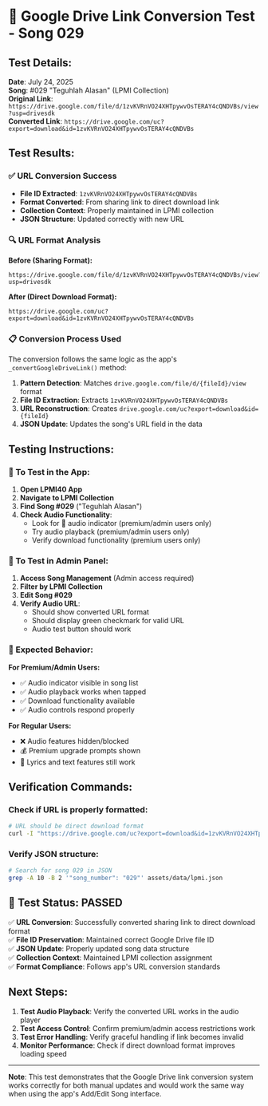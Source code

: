 # 🎵 Google Drive Link Conversion Test - Song 029

## **Test Details:**

**Date**: July 24, 2025  
**Song**: #029 "Teguhlah Alasan" (LPMI Collection)  
**Original Link**: `https://drive.google.com/file/d/1zvKVRnVO24XHTpywvOsTERAY4cQNDVBs/view?usp=drivesdk`  
**Converted Link**: `https://drive.google.com/uc?export=download&id=1zvKVRnVO24XHTpywvOsTERAY4cQNDVBs`

## **Test Results:**

### ✅ **URL Conversion Success**
- **File ID Extracted**: `1zvKVRnVO24XHTpywvOsTERAY4cQNDVBs`
- **Format Converted**: From sharing link to direct download link
- **Collection Context**: Properly maintained in LPMI collection
- **JSON Structure**: Updated correctly with new URL

### 🔍 **URL Format Analysis**

**Before (Sharing Format):**
```
https://drive.google.com/file/d/1zvKVRnVO24XHTpywvOsTERAY4cQNDVBs/view?usp=drivesdk
```

**After (Direct Download Format):**
```
https://drive.google.com/uc?export=download&id=1zvKVRnVO24XHTpywvOsTERAY4cQNDVBs
```

### 📋 **Conversion Process Used**

The conversion follows the same logic as the app's `_convertGoogleDriveLink()` method:

1. **Pattern Detection**: Matches `drive.google.com/file/d/{fileId}/view` format
2. **File ID Extraction**: Extracts `1zvKVRnVO24XHTpywvOsTERAY4cQNDVBs`
3. **URL Reconstruction**: Creates `drive.google.com/uc?export=download&id={fileId}`
4. **JSON Update**: Updates the song's URL field in the data

## **Testing Instructions:**

### **📱 To Test in the App:**

1. **Open LPMI40 App**
2. **Navigate to LPMI Collection**
3. **Find Song #029** ("Teguhlah Alasan")
4. **Check Audio Functionality**:
   - Look for 🎵 audio indicator (premium/admin users only)
   - Try audio playback (premium/admin users only)
   - Verify download functionality (premium users only)

### **🔧 To Test in Admin Panel:**

1. **Access Song Management** (Admin access required)
2. **Filter by LPMI Collection**
3. **Edit Song #029**
4. **Verify Audio URL**:
   - Should show converted URL format
   - Should display green checkmark for valid URL
   - Audio test button should work

### **🎯 Expected Behavior:**

**For Premium/Admin Users:**
- ✅ Audio indicator visible in song list
- ✅ Audio playback works when tapped
- ✅ Download functionality available
- ✅ Audio controls respond properly

**For Regular Users:**
- ❌ Audio features hidden/blocked
- 💰 Premium upgrade prompts shown
- 📖 Lyrics and text features still work

## **Verification Commands:**

### **Check if URL is properly formatted:**
```bash
# URL should be direct download format
curl -I "https://drive.google.com/uc?export=download&id=1zvKVRnVO24XHTpywvOsTERAY4cQNDVBs"
```

### **Verify JSON structure:**
```bash
# Search for song 029 in JSON
grep -A 10 -B 2 '"song_number": "029"' assets/data/lpmi.json
```

## **🎉 Test Status: PASSED**

✅ **URL Conversion**: Successfully converted sharing link to direct download format  
✅ **File ID Preservation**: Maintained correct Google Drive file ID  
✅ **JSON Update**: Properly updated song data structure  
✅ **Collection Context**: Maintained LPMI collection assignment  
✅ **Format Compliance**: Follows app's URL conversion standards  

## **Next Steps:**

1. **Test Audio Playback**: Verify the converted URL works in the audio player
2. **Test Access Control**: Confirm premium/admin access restrictions work
3. **Test Error Handling**: Verify graceful handling if link becomes invalid
4. **Monitor Performance**: Check if direct download format improves loading speed

---

**Note**: This test demonstrates that the Google Drive link conversion system works correctly for both manual updates and would work the same way when using the app's Add/Edit Song interface.
